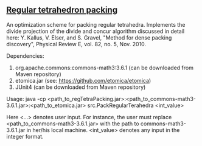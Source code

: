 <h2><u>Regular tetrahedron packing</u></h2>
An optimization scheme for packing regular tetrahedra. Implements the divide projection of the divide and concur algorithm discussed in detail here:
Y. Kallus, V. Elser, and S. Gravel, "Method for dense packing discovery", Physical Review E, vol. 82, no. 5, Nov. 2010.

Dependencies: 
1. org.apache.commons:commons-math3:3.6.1 (can be downloaded from Maven repository)
2. etomica.jar (see: https://github.com/etomica/etomica)
3. JUnit4 (can be downloaded from Maven repository)

Usage:
java -cp <path_to_regTetraPacking.jar>:<path_to_commons-math3-3.6.1.jar>:<path_to_etomica.jar> src.PackRegularTerahedra <int_value>

Here <...> denotes user input. For instance, the user must replace <path_to_commons-math3-3.6.1.jar> with the path to commons-math3-3.6.1.jar in her/his local machine. <int_value> denotes any input in the integer format.
